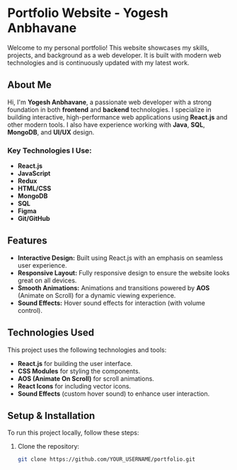 # Portfolio Website - Yogesh Anbhavane

Welcome to my personal portfolio! This website showcases my skills, projects, and background as a web developer. It is built with modern web technologies and is continuously updated with my latest work.

## About Me

Hi, I'm **Yogesh Anbhavane**, a passionate web developer with a strong foundation in both **frontend** and **backend** technologies. I specialize in building interactive, high-performance web applications using **React.js** and other modern tools. I also have experience working with **Java**, **SQL**, **MongoDB**, and **UI/UX** design.

### Key Technologies I Use:
- **React.js**
- **JavaScript**
- **Redux**
- **HTML/CSS**
- **MongoDB**
- **SQL**
- **Figma**
- **Git/GitHub**

## Features

- **Interactive Design:** Built using React.js with an emphasis on seamless user experience.
- **Responsive Layout:** Fully responsive design to ensure the website looks great on all devices.
- **Smooth Animations:** Animations and transitions powered by **AOS** (Animate on Scroll) for a dynamic viewing experience.
- **Sound Effects:** Hover sound effects for interaction (with volume control).

## Technologies Used

This project uses the following technologies and tools:

- **React.js** for building the user interface.
- **CSS Modules** for styling the components.
- **AOS (Animate On Scroll)** for scroll animations.
- **React Icons** for including vector icons.
- **Sound Effects** (custom hover sound) to enhance user interaction.

## Setup & Installation

To run this project locally, follow these steps:

1. Clone the repository:
   ```bash
   git clone https://github.com/YOUR_USERNAME/portfolio.git
